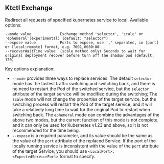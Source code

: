Ktctl Exchange
---

Redirect all requests of specified kubernetes service to local. Available options:

```
--mode value             Exchange method 'selector', 'scale' or 'ephemeral'(experimental) (default: "selector")
--expose value           Ports to expose, use ',' separated, in [port] or [local:remote] format, e.g. 7001,8080:80
--recoverWaitTime value  (scale method only) Seconds to wait for original deployment recover before turn off the shadow pod (default: 120)
```

Key options explanation:

- `--mode` provides three ways to replace services.
  The default `selector` mode has the fastest traffic switching and switching back, and there is no need to restart the Pod of the switched service, but the `selector` attribute of the target service will be modified during the switching;
  The `scale` mode will not change the properties of the target service, but the switching process will restart the Pod of the target service, and it will take a relatively long time to wait for the original Pod to restart when switching back.
  The `ephemeral` mode can combine the advantages of the above two modes, but the current function of this mode is not complete, and it can only be used for Kubernetes v1.23 and above, so it is not recommended for the time being.
- `--expose` is a required parameter, and its value should be the same as the value of the `port` attribute of the replaced Service. If the port of the locally running service is inconsistent with the value of the `port` attribute of the target Service, you should use `<LocalPort>:<ExpectedServicePort>` format to specify.
